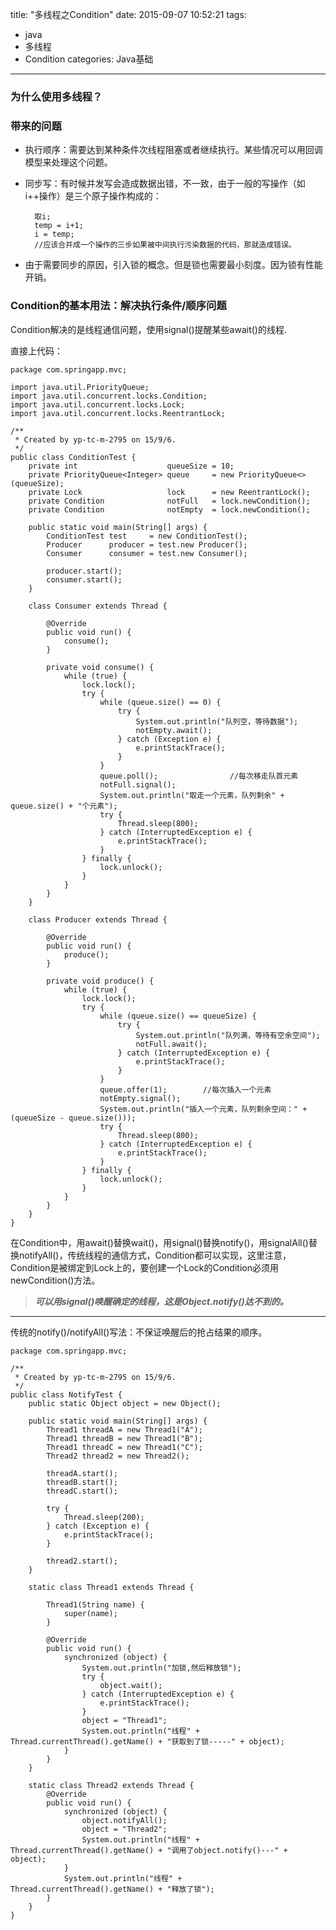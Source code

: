 title: "多线程之Condition"
date: 2015-09-07 10:52:21
tags: 
- java
- 多线程
- Condition
categories: Java基础
---

### 为什么使用多线程？

### 带来的问题

- 执行顺序：需要达到某种条件次线程阻塞或者继续执行。某些情况可以用回调模型来处理这个问题。
- 同步写：有时候并发写会造成数据出错，不一致，由于一般的写操作（如i++操作）是三个原子操作构成的：

        取i; 
        temp = i+1; 
        i = temp; 
        //应该合并成一个操作的三步如果被中间执行污染数据的代码，那就造成错误。
    
- 由于需要同步的原因，引入锁的概念。但是锁也需要最小刻度。因为锁有性能开销。

<!--more-->

### Condition的基本用法：解决执行条件/顺序问题

Condition解决的是线程通信问题，使用signal()提醒某些await()的线程.

直接上代码：

    package com.springapp.mvc;
    
    import java.util.PriorityQueue;
    import java.util.concurrent.locks.Condition;
    import java.util.concurrent.locks.Lock;
    import java.util.concurrent.locks.ReentrantLock;
    
    /**
     * Created by yp-tc-m-2795 on 15/9/6.
     */
    public class ConditionTest {
        private int                    queueSize = 10;
        private PriorityQueue<Integer> queue     = new PriorityQueue<>(queueSize);
        private Lock                   lock      = new ReentrantLock();
        private Condition              notFull   = lock.newCondition();
        private Condition              notEmpty  = lock.newCondition();
    
        public static void main(String[] args) {
            ConditionTest test     = new ConditionTest();
            Producer      producer = test.new Producer();
            Consumer      consumer = test.new Consumer();
    
            producer.start();
            consumer.start();
        }
    
        class Consumer extends Thread {
    
            @Override
            public void run() {
                consume();
            }
    
            private void consume() {
                while (true) {
                    lock.lock();
                    try {
                        while (queue.size() == 0) {
                            try {
                                System.out.println("队列空，等待数据");
                                notEmpty.await();
                            } catch (Exception e) {
                                e.printStackTrace();
                            }
                        }
                        queue.poll();                //每次移走队首元素
                        notFull.signal();
                        System.out.println("取走一个元素，队列剩余" + queue.size() + "个元素");
                        try {
                            Thread.sleep(800);
                        } catch (InterruptedException e) {
                            e.printStackTrace();
                        }
                    } finally {
                        lock.unlock();
                    }
                }
            }
        }
    
        class Producer extends Thread {
    
            @Override
            public void run() {
                produce();
            }
    
            private void produce() {
                while (true) {
                    lock.lock();
                    try {
                        while (queue.size() == queueSize) {
                            try {
                                System.out.println("队列满，等待有空余空间");
                                notFull.await();
                            } catch (InterruptedException e) {
                                e.printStackTrace();
                            }
                        }
                        queue.offer(1);        //每次插入一个元素
                        notEmpty.signal();
                        System.out.println("插入一个元素，队列剩余空间：" + (queueSize - queue.size()));
                        try {
                            Thread.sleep(800);
                        } catch (InterruptedException e) {
                            e.printStackTrace();
                        }
                    } finally {
                        lock.unlock();
                    }
                }
            }
        }
    }

 
在Condition中，用await()替换wait()，用signal()替换notify()，用signalAll()替换notifyAll()，传统线程的通信方式，Condition都可以实现，这里注意，Condition是被绑定到Lock上的，要创建一个Lock的Condition必须用newCondition()方法。

>***可以用signal()唤醒确定的线程，这是Object.notify()达不到的。***



---

传统的notify()/notifyAll()写法：不保证唤醒后的抢占结果的顺序。


    package com.springapp.mvc;
    
    /**
     * Created by yp-tc-m-2795 on 15/9/6.
     */
    public class NotifyTest {
        public static Object object = new Object();
    
        public static void main(String[] args) {
            Thread1 threadA = new Thread1("A");
            Thread1 threadB = new Thread1("B");
            Thread1 threadC = new Thread1("C");
            Thread2 thread2 = new Thread2();
    
            threadA.start();
            threadB.start();
            threadC.start();
    
            try {
                Thread.sleep(200);
            } catch (Exception e) {
                e.printStackTrace();
            }
    
            thread2.start();
        }
    
        static class Thread1 extends Thread {
    
            Thread1(String name) {
                super(name);
            }
    
            @Override
            public void run() {
                synchronized (object) {
                    System.out.println("加锁,然后释放锁");
                    try {
                        object.wait();
                    } catch (InterruptedException e) {
                        e.printStackTrace();
                    }
                    object = "Thread1";
                    System.out.println("线程" + Thread.currentThread().getName() + "获取到了锁-----" + object);
                }
            }
        }
    
        static class Thread2 extends Thread {
            @Override
            public void run() {
                synchronized (object) {
                    object.notifyAll();
                    object = "Thread2";
                    System.out.println("线程" + Thread.currentThread().getName() + "调用了object.notify()---" + object);
                }
                System.out.println("线程" + Thread.currentThread().getName() + "释放了锁");
            }
        }
    }
